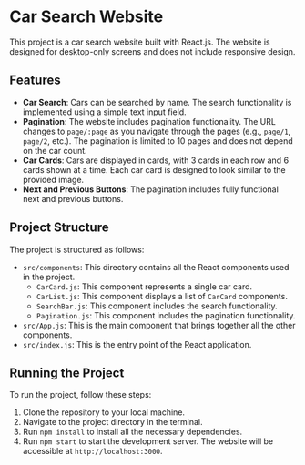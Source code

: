 # Car Search Website

This project is a car search website built with React.js. The website is designed for desktop-only screens and does not include responsive design.

## Features

- **Car Search**: Cars can be searched by name. The search functionality is implemented using a simple text input field.
- **Pagination**: The website includes pagination functionality. The URL changes to `page/:page` as you navigate through the pages (e.g., `page/1`, `page/2`, etc.). The pagination is limited to 10 pages and does not depend on the car count.
- **Car Cards**: Cars are displayed in cards, with 3 cards in each row and 6 cards shown at a time. Each car card is designed to look similar to the provided image.
- **Next and Previous Buttons**: The pagination includes fully functional next and previous buttons.

## Project Structure

The project is structured as follows:

- `src/components`: This directory contains all the React components used in the project.
  - `CarCard.js`: This component represents a single car card.
  - `CarList.js`: This component displays a list of `CarCard` components.
  - `SearchBar.js`: This component includes the search functionality.
  - `Pagination.js`: This component includes the pagination functionality.
- `src/App.js`: This is the main component that brings together all the other components.
- `src/index.js`: This is the entry point of the React application.

## Running the Project

To run the project, follow these steps:

1. Clone the repository to your local machine.
2. Navigate to the project directory in the terminal.
3. Run `npm install` to install all the necessary dependencies.
4. Run `npm start` to start the development server. The website will be accessible at `http://localhost:3000`.

